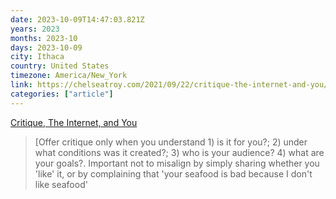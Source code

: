 ```yaml
---
date: 2023-10-09T14:47:03.821Z
years: 2023
months: 2023-10
days: 2023-10-09
city: Ithaca
country: United States
timezone: America/New_York
link: https://chelseatroy.com/2021/09/22/critique-the-internet-and-you/
categories: ["article"]
---
```

[Critique, The Internet, and You](https://chelseatroy.com/2021/09/22/critique-the-internet-and-you/)

> [Offer critique only when you understand 1) is it for you?; 2) under what conditions was it created?; 3) who is your audience? 4) what are your goals?. Important not to misalign by simply sharing whether you 'like' it, or by complaining that 'your seafood is bad because I don't like seafood'
